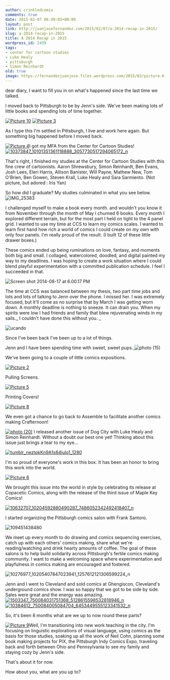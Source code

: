 ```yaml
---
author: crinkledcomix
comments: true
date: 2015-02-07 06:49:03+00:00
layout: post
link: http://juanjosefernandez.com/2015/02/07/a-2014-recap-in-2015/
slug: a-2014-recap-in-2015
title: A 2014 Recap in 2015
wordpress_id: 2439
tags:
- center for cartoon studies
- Luke Healy
- pittsburgh
- Simon Reinhardt
old: true
image: https://fernandezjuanjose.files.wordpress.com/2015/02/picture-6.png
---
```


dear diary, I want to fill you in on what's happened since the last time we talked.

I moved back to Pittsburgh to be by Jenn's side. We've been making lots of little books and spending lots of time together.
<!--more-->

[![Picture 10](https://fernandezjuanjose.files.wordpress.com/2015/02/picture-10.png)](https://fernandezjuanjose.files.wordpress.com/2015/02/picture-10.png) [![Picture 3](https://fernandezjuanjose.files.wordpress.com/2015/02/picture-3.png)](https://fernandezjuanjose.files.wordpress.com/2015/02/picture-3.png)

As I type this I'm settled in Pittsburgh, I live and work here again. But something big happened before I moved back.

[![Picture 4](https://fernandezjuanjose.files.wordpress.com/2015/02/picture-4.png)](https://fernandezjuanjose.files.wordpress.com/2015/02/picture-4.png)I got my MFA from the Center for Cartoon Studies!
[![10373847_10101351361118888_3057730517294065172_n](https://fernandezjuanjose.files.wordpress.com/2014/11/10373847_10101351361118888_3057730517294065172_n.jpeg)](https://fernandezjuanjose.files.wordpress.com/2014/11/10373847_10101351361118888_3057730517294065172_n.jpeg)

That's right, I finished my studies at the Center for Cartoon Studies with this fine crew of cartoonists.
Aaron Shrewsbury, Simon Reinhardt, Ben Evans, Josh Lees, Eleri Harris, Allison Banister, Will Payne, Mathew New, Tom O'Brien, Ben Gowen, Steven Krall, Luke Healy and Sara Sarmiento. (Not picture, but adored : Iris Yan)

So how did I graduate? My studies culminated in what you see below.
![IMG_25383](https://fernandezjuanjose.files.wordpress.com/2015/02/img_25383.gif)

I challenged myself to make a book every month. and wouldn't you know it from November through the month of May I churned 6 books. Every month I explored different terrain, but for the most part I held on tight to the 4 panel grid. I wanted to use my time at CCS to learn my comics scales. I wanted to learn first hand how rich a world of comics I could create on my own with only four panels. I'm really proud of the result. (I built 12 of these little drawer boxes.)

These comics ended up being ruminations on love, fantasy, and moments both big and small. I collaged, watercolored, doodled, and digital painted my way to my deadlines. I was hoping to create a work situation where I could blend playful experimentation with a committed publication schedule. I feel I succeeded in that.

![Screen shot 2014-08-17 at 6.00.17 PM](https://fernandezjuanjose.files.wordpress.com/2014/11/screen-shot-2014-08-17-at-6-00-17-pm.png)

The time at CCS was balanced between my thesis, two part time jobs and lots and lots of talking to Jenn over the phone. I missed her. I was extremely focused, but it'll come as no surprise that by March I was getting worn down. A monthly deadline is nothing to sneeze. It can drain you. When my spirits were low I had friends and family that blew rejuvenating winds in my sails._ I couldn't have done this without you. _

![ucando](https://fernandezjuanjose.files.wordpress.com/2015/01/ucando.jpg)

Since I've been back I've been up to a lot of things.

Jenn and I have been spending time with sweet, sweet pups.[
](https://fernandezjuanjose.files.wordpress.com/2015/01/photo-1-9.jpg) ![photo (15)](https://fernandezjuanjose.files.wordpress.com/2015/01/photo-15.jpg)

We've been going to a couple of little comics expositions.

[![Picture 2](https://fernandezjuanjose.files.wordpress.com/2015/02/picture-2.png)](https://fernandezjuanjose.files.wordpress.com/2015/02/picture-2.png)

Pulling Screens.

[![Picture 5](https://fernandezjuanjose.files.wordpress.com/2015/02/picture-5.png)](https://fernandezjuanjose.files.wordpress.com/2015/02/picture-5.png)

Printing Covers!

[![Picture 8](https://fernandezjuanjose.files.wordpress.com/2015/02/picture-8.png)](https://fernandezjuanjose.files.wordpress.com/2015/02/picture-8.png)

We even got a chance to go back to Assemble to facilitate another comics making Crafternoon!

[![photo (20)](https://fernandezjuanjose.files.wordpress.com/2015/01/photo-20.jpg)](https://fernandezjuanjose.files.wordpress.com/2015/01/photo-20.jpg) [
](https://fernandezjuanjose.files.wordpress.com/2015/01/photo-16.jpg)I released another issue of Dog City with Luke Healy and Simon Reinhardt. Without a doubt our best one yet! Thinking about this issue just brings a tear to my eye...

[![tumblr_neztpkKn9A1s64julo1_1280](https://fernandezjuanjose.files.wordpress.com/2015/02/tumblr_neztpkkn9a1s64julo1_1280.jpeg)](https://fernandezjuanjose.files.wordpress.com/2015/02/tumblr_neztpkkn9a1s64julo1_1280.jpeg)

I'm so proud of everyone's work in this box. It has been an honor to bring this work into the world.

[![Picture 6](https://fernandezjuanjose.files.wordpress.com/2015/02/picture-6.png)](https://fernandezjuanjose.files.wordpress.com/2015/02/picture-6.png)

We brought this issue into the world in style by celebrating its release at Copacetic Comics, along with the release of the third issue of Maple Key Comics!

[![10632707_10204592880490287_7486052342492418407_n](https://fernandezjuanjose.files.wordpress.com/2014/11/10632707_10204592880490287_7486052342492418407_n.jpg)](https://fernandezjuanjose.files.wordpress.com/2014/11/10632707_10204592880490287_7486052342492418407_n.jpg)

I started organizing the Pittsburgh comics salon with Frank Santoro.

![109451438480](https://fernandezjuanjose.files.wordpress.com/2015/02/109451438480.jpeg)

We meet up every month to do drawing and comics sequencing exercises, catch up with each others' comics making, share what we're reading/watching and drink hearty amounts of coffee. The goal of these salons is to help build solidarity across Pittsburgh's fertile comics making community. I want to make a welcoming space where experimentation and playfulness in comics making are encouraged and fostered.

![10276977_10205407847023941_1257612121306599224_n](https://fernandezjuanjose.files.wordpress.com/2015/01/10276977_10205407847023941_1257612121306599224_n.jpg)

Jenn and I went to Cleveland and sold comics at Ghengiscon, Cleveland's underground comics show. I was so happy that we got to be side by side. Sales were great and the energy was amazing. [![1503347_750084031751368_5128615598532818946_n](https://fernandezjuanjose.files.wordpress.com/2015/01/1503347_750084031751368_5128615598532818946_n.jpg)](https://fernandezjuanjose.files.wordpress.com/2015/01/1503347_750084031751368_5128615598532818946_n.jpg)
[![10384612_750084005084704_6453449555123341532_n](https://fernandezjuanjose.files.wordpress.com/2015/01/10384612_750084005084704_6453449555123341532_n.jpg)](https://fernandezjuanjose.files.wordpress.com/2015/01/10384612_750084005084704_6453449555123341532_n.jpg)

So, it's been 8 months what are we up to now round these parts?

[![Picture 9](https://fernandezjuanjose.files.wordpress.com/2015/02/picture-9.png)](https://fernandezjuanjose.files.wordpress.com/2015/02/picture-9.png)Well, I'm transitioning into new work teaching in the city. I'm focusing on linguistic explorations of visual language, using comics as the basis for those studies, soaking up all the work of Neil Cohn, planning some book making projects for PIX, the Pittsburgh Indy Comics Expo, traveling back and forth between Ohio and Pennsylvania to see my family and staying cozy by Jenn's side.

That's about it for now.

How about you, what are you up to?
